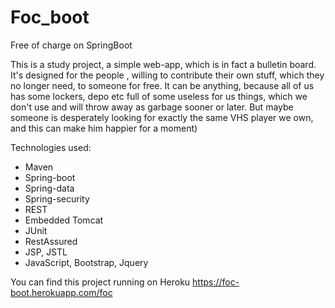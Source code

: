 # Foc_boot
Free of charge on SpringBoot

This is a study project, a simple web-app, which is in fact a bulletin board. 
It's designed for the people , willing to contribute their own stuff, which they no longer need,
to someone for free. It can be anything, because all of us has some lockers, depo etc full of
some useless for us things, which we don't use and will throw away as garbage sooner or later.
But maybe someone is desperately looking for exactly the same VHS player we own, and this can make him happier for a moment)

Technologies used:
- Maven
- Spring-boot
- Spring-data
- Spring-security
- REST
- Embedded Tomcat
- JUnit
- RestAssured
- JSP, JSTL
- JavaScript, Bootstrap, Jquery

You can find this project running on Heroku https://foc-boot.herokuapp.com/foc


